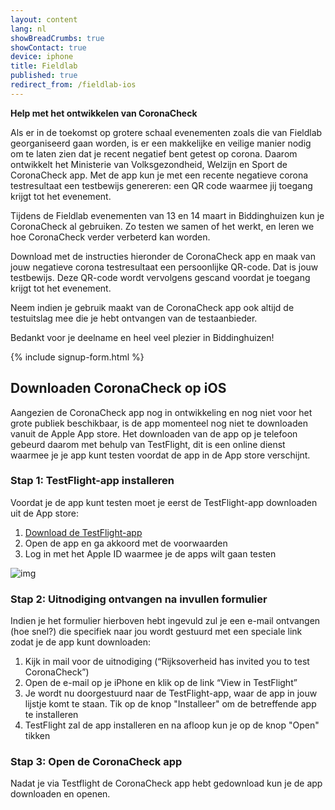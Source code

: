 ```yaml
---
layout: content
lang: nl
showBreadCrumbs: true
showContact: true
device: iphone
title: Fieldlab
published: true
redirect_from: /fieldlab-ios
---
```

**Help met het ontwikkelen van CoronaCheck**

Als er in de toekomst op grotere schaal evenementen zoals die van Fieldlab georganiseerd gaan worden, is er een makkelijke en veilige manier nodig om te laten zien dat je recent negatief bent getest op corona. Daarom ontwikkelt het Ministerie van Volksgezondheid, Welzijn en Sport de CoronaCheck app. Met de app kun je met een recente negatieve corona testresultaat een testbewijs genereren: een QR code waarmee jij toegang krijgt tot het evenement.

Tijdens de Fieldlab evenementen van 13 en 14 maart in Biddinghuizen kun je CoronaCheck al gebruiken. Zo testen we samen of het werkt, en leren we hoe CoronaCheck verder verbeterd kan worden. 

Download met de instructies hieronder de CoronaCheck app en maak van jouw negatieve corona testresultaat een persoonlijke QR-code. Dat is jouw testbewijs. Deze QR-code wordt vervolgens gescand voordat je toegang krijgt tot het evenement. 

Neem indien je gebruik maakt van de CoronaCheck app ook altijd de testuitslag mee die je hebt ontvangen van de testaanbieder.

Bedankt voor je deelname en heel veel plezier in Biddinghuizen!

{% include signup-form.html %}


## Downloaden CoronaCheck op iOS

Aangezien de CoronaCheck app nog in ontwikkeling en nog niet voor het grote publiek beschikbaar, is de app momenteel nog niet te downloaden vanuit de Apple App store. Het downloaden van de app op je telefoon gebeurd daarom met behulp van TestFlight, dit is een online dienst waarmee je je app kunt testen voordat de app in de App store verschijnt.

### Stap 1: TestFlight-app installeren 
Voordat je de app kunt testen moet je eerst de TestFlight-app downloaden uit de App store:

1. [Download de TestFlight-app](https://www.iculture.nl/app/899247664/8)
2. Open de app en ga akkoord met de voorwaarden
3. Log in met het Apple ID waarmee je de apps wilt gaan testen

![img](https://lh5.googleusercontent.com/gMXgIh5tRiUQaZI7fNeoZHaDDbwGhDI3X8Z9WpRMStL4LKQJogDW66fwwSbYl_WduMsm1Gd3BFhz0hoOHgnrUyVov4E8eOmg_qSsYHQFakOw2eiahyJpBx4LxO0kJDslfV_M6Wuh)

### Stap 2: Uitnodiging ontvangen na invullen formulier
Indien je het formulier hierboven hebt ingevuld zul je een e-mail ontvangen (hoe snel?) die specifiek naar jou wordt gestuurd met een speciale link zodat je de app kunt downloaden:

1. Kijk in mail voor de uitnodiging (“Rijksoverheid has invited you to test CoronaCheck”) 
2. Open de e-mail op je iPhone en klik op de link “View in TestFlight”
3. Je wordt nu doorgestuurd naar de TestFlight-app, waar de app in jouw lijstje komt te staan. Tik op de knop "Installeer" om de betreffende app te installeren
4. TestFlight zal de app installeren en na afloop kun je op de knop "Open" tikken

### Stap 3: Open de CoronaCheck app
Nadat je via Testflight de CoronaCheck app hebt gedownload kun je de app downloaden en openen.
